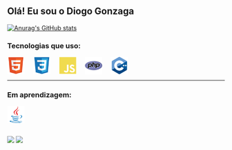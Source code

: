 ## Olá! Eu sou o Diogo Gonzaga

[![Anurag's GitHub stats](https://github-readme-stats.vercel.app/api?username=diogogonzaga&theme=tokyonight&show_icons=true)](https://github.com/anuraghazra/github-readme-stats)
### Tecnologias que uso:

<div style="display: flex; align-items: center; gap: 20px; flex-wrap: wrap;">
  <img alt="HTML5" height="40" src="https://raw.githubusercontent.com/devicons/devicon/master/icons/html5/html5-original.svg">
  <img alt="CSS3" height="40" src="https://raw.githubusercontent.com/devicons/devicon/master/icons/css3/css3-original.svg">
  <img alt="JavaScript" height="40" src="https://raw.githubusercontent.com/devicons/devicon/master/icons/javascript/javascript-plain.svg">
  <img alt="PHP" height="40" src="https://raw.githubusercontent.com/devicons/devicon/master/icons/php/php-original.svg">
  <img alt="C++" height="40" src="https://raw.githubusercontent.com/devicons/devicon/master/icons/cplusplus/cplusplus-original.svg">
</div>

---

### Em aprendizagem:

<div style="display: flex; align-items: center; gap: 10px;">
  <img alt="Java" height="40" src="https://raw.githubusercontent.com/devicons/devicon/master/icons/java/java-original.svg">
</div>

##
<div>
  <a href="https://www.instagram.com/dgzin_gz/" target="_blank"><img src="https://img.shields.io/badge/-Instagram-%23E4405F?style=for-the-badge&logo=instagram&logoColor=white" target="_blank"></a>
  <a href = "mailto:diogodgonzaga@gmail.com"><img src="https://img.shields.io/badge/-Gmail-%23333?style=for-the-badge&logo=gmail&logoColor=white" target="_blank"></a>
  
</div>
